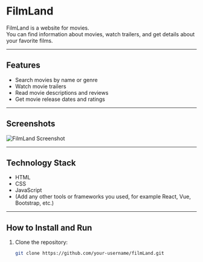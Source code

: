# FilmLand

FilmLand is a website for movies.  
You can find information about movies, watch trailers, and get details about your favorite films.

---

## Features

- Search movies by name or genre  
- Watch movie trailers  
- Read movie descriptions and reviews  
- Get movie release dates and ratings

---

## Screenshots
![FilmLand Screenshot](https://github.com/imangali200/FilmLand/raw/main/img/IMA%20CINEMA%20LOGO.png)


---

## Technology Stack

- HTML  
- CSS  
- JavaScript  
- (Add any other tools or frameworks you used, for example React, Vue, Bootstrap, etc.)

---

## How to Install and Run

1. Clone the repository:  
   ```bash
   git clone https://github.com/your-username/filmLand.git
